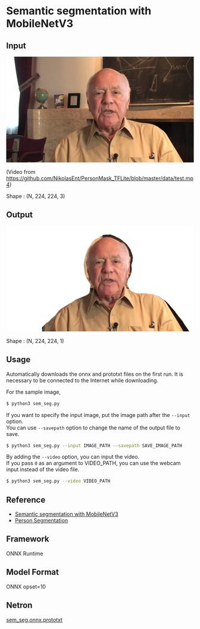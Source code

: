 # Semantic segmentation with MobileNetV3

## Input

![Input](demo.png)

(Video from https://github.com/NikolasEnt/PersonMask_TFLite/blob/master/data/test.mp4)

Shape : (N, 224, 224, 3)

## Output

![Output](output.png)

Shape : (N, 224, 224, 1)

## Usage
Automatically downloads the onnx and prototxt files on the first run.
It is necessary to be connected to the Internet while downloading.

For the sample image,
``` bash
$ python3 sem_seg.py
```

If you want to specify the input image, put the image path after the `--input` option.  
You can use `--savepath` option to change the name of the output file to save.
```bash
$ python3 sem_seg.py --input IMAGE_PATH --savepath SAVE_IMAGE_PATH
```

By adding the `--video` option, you can input the video.   
If you pass `0` as an argument to VIDEO_PATH, you can use the webcam input instead of the video file.
```bash
$ python3 sem_seg.py --video VIDEO_PATH
```

## Reference

- [Semantic segmentation with MobileNetV3](https://github.com/OniroAI/Semantic-segmentation-with-MobileNetV3)
- [Person Segmentation](https://github.com/NikolasEnt/PersonMask_TFLite)

## Framework

ONNX Runtime

## Model Format

ONNX opset=10

## Netron

[sem_seg.onnx.prototxt](https://netron.app/?url=https://storage.googleapis.com/ailia-models/semantic-segmentation-mobilenet-v3/sem_seg.onnx.prototxt)
